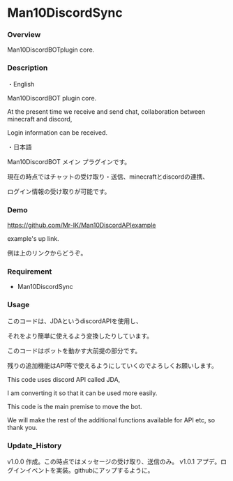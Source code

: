 # Man10DiscordSync

### Overview
Man10DiscordBOTplugin core.

### Description
・English

  Man10DiscordBOT plugin core.

  At the present time we receive and send chat, collaboration between minecraft and discord,

  Login information can be received.

・日本語

  Man10DiscordBOT メイン プラグインです。

  現在の時点ではチャットの受け取り・送信、minecraftとdiscordの連携、

  ログイン情報の受け取りが可能です。

### Demo
  <https://github.com/Mr-IK/Man10DiscordAPIexample>

  example's up link.

  例は上のリンクからどうぞ。

### Requirement
* Man10DiscordSync

### Usage
  このコードは、JDAというdiscordAPIを使用し、

  それをより簡単に使えるよう変換したりしています。

  このコードはボットを動かす大前提の部分です。

  残りの追加機能はAPI等で使えるようにしていくのでよろしくお願いします。

  This code uses discord API called JDA,

  I am converting it so that it can be used more easily.

  This code is the main premise to move the bot.

  We will make the rest of the additional functions available for API etc, so thank you.
### Update_History
  v1.0.0 作成。この時点ではメッセージの受け取り、送信のみ。
  v1.0.1 アプデ。ログインイベントを実装。githubにアップするように。